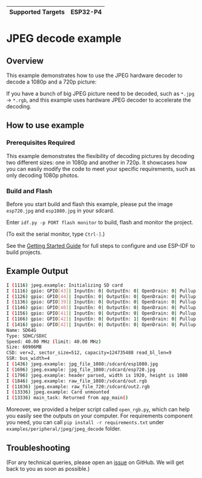 | Supported Targets | ESP32-P4 |
| ----------------- | -------- |

# JPEG decode example

## Overview

This example demonstrates how to use the JPEG hardware decoder to decode a 1080p and a 720p picture:

If you have a bunch of big JPEG picture need to be decoded, such as `*.jpg` -> `*.rgb`, and this example uses hardware JPEG decoder to accelerate the decoding.

## How to use example

### Prerequisites Required

This example demonstrates the flexibility of decoding pictures by decoding two different sizes: one in 1080p and another in 720p. It showcases how you can easily modify the code to meet your specific requirements, such as only decoding 1080p photos.

### Build and Flash

Before you start build and flash this example, please put the image `esp720.jpg` and `esp1080.jpg` in your sdcard.

Enter `idf.py -p PORT flash monitor` to build, flash and monitor the project.

(To exit the serial monitor, type ``Ctrl-]``.)

See the [Getting Started Guide](https://docs.espressif.com/projects/esp-idf/en/latest/get-started/index.html) for full steps to configure and use ESP-IDF to build projects.

## Example Output

```bash
I (1116) jpeg.example: Initializing SD card
I (1116) gpio: GPIO[43]| InputEn: 0| OutputEn: 0| OpenDrain: 0| Pullup: 1| Pulldown: 0| Intr:0 
I (1126) gpio: GPIO[44]| InputEn: 0| OutputEn: 0| OpenDrain: 0| Pullup: 1| Pulldown: 0| Intr:0 
I (1136) gpio: GPIO[39]| InputEn: 0| OutputEn: 0| OpenDrain: 0| Pullup: 1| Pulldown: 0| Intr:0 
I (1146) gpio: GPIO[40]| InputEn: 0| OutputEn: 0| OpenDrain: 0| Pullup: 1| Pulldown: 0| Intr:0 
I (1156) gpio: GPIO[41]| InputEn: 0| OutputEn: 0| OpenDrain: 0| Pullup: 1| Pulldown: 0| Intr:0 
I (1166) gpio: GPIO[42]| InputEn: 0| OutputEn: 1| OpenDrain: 0| Pullup: 0| Pulldown: 0| Intr:0 
I (1416) gpio: GPIO[42]| InputEn: 0| OutputEn: 0| OpenDrain: 0| Pullup: 1| Pulldown: 0| Intr:0 
Name: SD64G
Type: SDHC/SDXC
Speed: 40.00 MHz (limit: 40.00 MHz)
Size: 60906MB
CSD: ver=2, sector_size=512, capacity=124735488 read_bl_len=9
SSR: bus_width=4
I (1436) jpeg.example: jpg_file_1080:/sdcard/esp1080.jpg
I (1696) jpeg.example: jpg_file_1080:/sdcard/esp720.jpg
I (1796) jpeg.example: header parsed, width is 1920, height is 1080
I (1846) jpeg.example: raw_file_1080:/sdcard/out.rgb
I (11836) jpeg.example: raw_file_720:/sdcard/out2.rgb
I (13336) jpeg.example: Card unmounted
I (13336) main_task: Returned from app_main()
```

Moreover, we provided a helper script called `open_rgb.py`, which can help you easily see the outputs on your computer. For requirements component you need, you can call `pip install -r requirements.txt` under `examples/peripheral/jpeg/jpeg_decode` folder.

## Troubleshooting

(For any technical queries, please open an [issue](https://github.com/espressif/esp-idf/issues) on GitHub. We will get back to you as soon as possible.)
